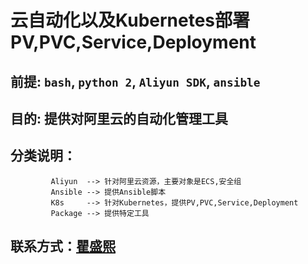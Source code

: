 # 云自动化以及Kubernetes部署PV,PVC,Service,Deployment
## 前提: `bash`, `python 2`, `Aliyun SDK`, `ansible`  

## 目的: 提供对阿里云的自动化管理工具 
 
## 分类说明： 

             Aliyun  --> 针对阿里云资源，主要对象是ECS,安全组
             Ansible --> 提供Ansible脚本  
             K8s     --> 针对Kubernetes，提供PV,PVC,Service,Deployment  
             Package --> 提供特定工具    

## 联系方式：[瞿盛熙](https://www.linkedin.com/in/shengxi-qu-21920564/)
